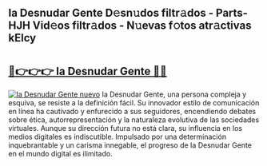 ## Ia Desnudar Gente D𝚎sn𝚞dos filtr𝚊dos - Parts-HJH Vid𝚎os filtr𝚊dos - N𝚞evas f𝚘tos atr𝚊ctivas kElcy

# <h2><a href="http://mbctzq0.tromn.icu/?c=Ia+Desnudar+Gente">🔗👉👉👉 Ia Desnudar Gente 🔗🔗</a></h2>

[![Ia Desnudar Gente nuevo](https://i.imgur.com/pEAQMta.gif)](http://mbctzq0.tromn.icu/?c=Ia+Desnudar+Gente)
Ia Desnudar Gente, una persona compleja y esquiva, se resiste a la definición fácil. Su innovador estilo de comunicación en línea ha cautivado y enfurecido a sus seguidores, encendiendo debates sobre ética, autorrepresentación y la naturaleza evolutiva de las sociedades virtuales. Aunque su dirección futura no está clara, su influencia en los medios digitales es indiscutible. Impulsado por una determinación inquebrantable y un carisma innegable, el progreso de Ia Desnudar Gente en el mundo digital es ilimitado.
